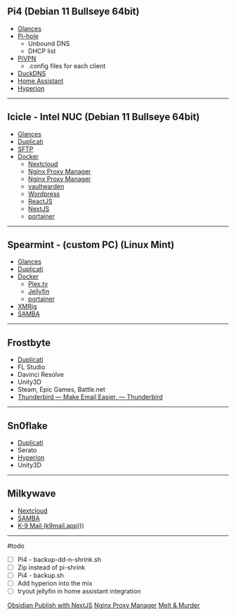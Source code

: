 ## Pi4 (Debian 11 Bullseye 64bit)
- [Glances](%F0%9F%93%81developer/Home%20Lab%20%F0%9F%8F%A0/Glances.md)
- [Pi-hole](%F0%9F%93%81developer/Home%20Lab%20%F0%9F%8F%A0/Pi-hole.md)
	- Unbound DNS
	- DHCP list
- [PiVPN](%F0%9F%93%81developer/Home%20Lab%20%F0%9F%8F%A0/PiVPN.md)
	- .config files for each client
- [DuckDNS](%F0%9F%93%81developer/Home%20Lab%20%F0%9F%8F%A0/DuckDNS.md)
- [Home Assistant](%F0%9F%93%81developer/Home%20Lab%20%F0%9F%8F%A0/Home%20Assistant.md)
- [Hyperion](%F0%9F%93%81developer/Home%20Lab%20%F0%9F%8F%A0/Hyperion.md)

---
## Icicle - Intel NUC (Debian 11 Bullseye 64bit)
- [Glances](%F0%9F%93%81developer/Home%20Lab%20%F0%9F%8F%A0/Glances.md)
- [Duplicati](%F0%9F%93%81developer/Home%20Lab%20%F0%9F%8F%A0/Duplicati.md)
- [SFTP](%F0%9F%93%81developer/Home%20Lab%20%F0%9F%8F%A0/SFTP.md)
- [Docker](%F0%9F%93%81developer/Home%20Lab%20%F0%9F%8F%A0/Docker.md)
	- [Nextcloud](%F0%9F%93%81developer/Home%20Lab%20%F0%9F%8F%A0/Nextcloud.md)
	- [Nginx Proxy Manager](%F0%9F%93%81developer/Home%20Lab%20%F0%9F%8F%A0/Nginx%20Proxy%20Manager.md)
	- [Nginx Proxy Manager](%F0%9F%93%81developer/Home%20Lab%20%F0%9F%8F%A0/Nginx%20Proxy%20Manager.md)
	- [vaultwarden](%F0%9F%93%81developer/Home%20Lab%20%F0%9F%8F%A0/vaultwarden.md)
	- [Wordpress](%F0%9F%93%81developer/Home%20Lab%20%F0%9F%8F%A0/Wordpress.md)
	- [ReactJS](%F0%9F%93%81developer/Home%20Lab%20%F0%9F%8F%A0/ReactJS.md)
	- [NextJS](%F0%9F%93%81developer/Home%20Lab%20%F0%9F%8F%A0/NextJS.md)
	- [portainer](%F0%9F%93%81developer/Home%20Lab%20%F0%9F%8F%A0/portainer.md)

---
## Spearmint - (custom PC) (Linux Mint)
- [Glances](%F0%9F%93%81developer/Home%20Lab%20%F0%9F%8F%A0/Glances.md)
- [Duplicati](%F0%9F%93%81developer/Home%20Lab%20%F0%9F%8F%A0/Duplicati.md)
- [Docker](%F0%9F%93%81developer/Home%20Lab%20%F0%9F%8F%A0/Docker.md)
	- [Plex.tv](%F0%9F%93%81developer/Home%20Lab%20%F0%9F%8F%A0/Plex.tv.md)
	- [Jellyfin](%F0%9F%93%81developer/Home%20Lab%20%F0%9F%8F%A0/Jellyfin.md)
	- [portainer](%F0%9F%93%81developer/Home%20Lab%20%F0%9F%8F%A0/portainer.md)
- [XMRig](%F0%9F%93%81developer/Home%20Lab%20%F0%9F%8F%A0/XMRig.md)
- [SAMBA](%F0%9F%93%81developer/Home%20Lab%20%F0%9F%8F%A0/SAMBA.md)

---
## Frostbyte
- [Duplicati](%F0%9F%93%81developer/Home%20Lab%20%F0%9F%8F%A0/Duplicati.md) 
- FL Studio
- Davinci Resolve
- Unity3D
- Steam, Epic Games, Battle.net
- [Thunderbird — Make Email Easier. — Thunderbird](https://www.thunderbird.net/en-US/)

---
## Sn0flake
- [Duplicati](%F0%9F%93%81developer/Home%20Lab%20%F0%9F%8F%A0/Duplicati.md)
- Serato
- [Hyperion](%F0%9F%93%81developer/Home%20Lab%20%F0%9F%8F%A0/Hyperion.md)
- Unity3D

---
## Milkywave
- [Nextcloud](%F0%9F%93%81developer/Home%20Lab%20%F0%9F%8F%A0/Nextcloud.md)
- [SAMBA](%F0%9F%93%81developer/Home%20Lab%20%F0%9F%8F%A0/SAMBA.md)
- [K-9 Mail (k9mail.app)](k9mail.app)))

---
#todo
- [ ] Pi4 - backup-dd-n-shrink.sh
- [ ] Zip instead of pi-shrink
- [ ] Pi4 - backup.sh
- [ ] Add hyperion into the mix
- [ ] tryout jellyfin in home assistant integration 

[Obsidian Publish with NextJS](%F0%9F%93%81developer/Projects%F0%9F%93%90/Obsidian%20Publish%20with%20NextJS.md)
[Nginx Proxy Manager](%F0%9F%93%81developer/Home%20Lab%20%F0%9F%8F%A0/Nginx%20Proxy%20Manager.md)
[Melt & Murder](%F0%9F%93%81music/split_skream/Melt%20&%20Murder.md)
